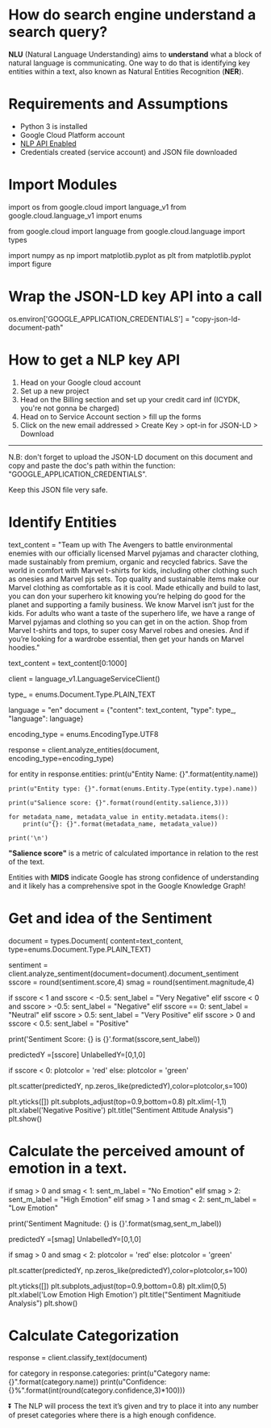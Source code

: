 # How do search engine understand a search query?

**NLU** (Natural Language Understanding) aims to **understand** what a block of natural language is communicating. 
One way to do that is identifying key entities within a text, also known as Natural Entities Recognition (**NER**).

# Requirements and Assumptions
- Python 3 is installed 
- Google Cloud Platform account
- [NLP API Enabled](https://cloud.google.com/natural-language/docs)
- Credentials created (service account) and JSON file downloaded

# Import Modules
 import os
 from google.cloud import language_v1
 from google.cloud.language_v1 import enums

 from google.cloud import language
 from google.cloud.language import types

 import numpy as np
 import matplotlib.pyplot as plt
 from matplotlib.pyplot import figure

# Wrap the JSON-LD key API into a call
os.environ['GOOGLE_APPLICATION_CREDENTIALS'] = "copy-json-ld-document-path"

# How to get a NLP key API
1. Head on your Google cloud account 
2. Set up a new project
3. Head on the Billing section and set up your credit card inf (ICYDK, you're not gonna be charged)
4. Head on to Service Account section > fill up the forms
5. Click on the new email addressed > Create Key > opt-in for JSON-LD > Download


---

N.B: don't forget to upload the JSON-LD document on this document and copy and paste the doc's path within the function: "GOOGLE_APPLICATION_CREDENTIALS".

Keep this JSON file very safe.

# Identify Entities
text_content = "Team up with The Avengers to battle environmental enemies with our officially licensed Marvel pyjamas and character clothing, made sustainably from premium, organic and recycled fabrics. Save the world in comfort with Marvel t-shirts for kids, including other clothing such as onesies and Marvel pjs sets. Top quality and sustainable items make our Marvel clothing as comfortable as it is cool. Made ethically and build to last, you can don your superhero kit knowing you’re helping do good for the planet and supporting a family business. We know Marvel isn’t just for the kids. For adults who want a taste of the superhero life, we have a range of Marvel pyjamas and clothing so you can get in on the action. Shop from Marvel t-shirts and tops, to super cosy Marvel robes and onesies. And if you’re looking for a wardrobe essential, then get your hands on Marvel hoodies."

text_content = text_content[0:1000]

client = language_v1.LanguageServiceClient()

type_ = enums.Document.Type.PLAIN_TEXT

language = "en"
document = {"content": text_content, "type": type_, "language": language}

encoding_type = enums.EncodingType.UTF8

response = client.analyze_entities(document, encoding_type=encoding_type)

for entity in response.entities:
    print(u"Entity Name: {}".format(entity.name))

    print(u"Entity type: {}".format(enums.Entity.Type(entity.type).name))

    print(u"Salience score: {}".format(round(entity.salience,3)))

    for metadata_name, metadata_value in entity.metadata.items():
        print(u"{}: {}".format(metadata_name, metadata_value))

    print('\n')
    
**"Salience score"** is a metric of calculated importance in relation to the rest of the text.

Entities with **MIDS** indicate Google has strong confidence of understanding and it likely has a comprehensive spot in the Google Knowledge Graph!


# Get and idea of the Sentiment 
document = types.Document(
    content=text_content,
    type=enums.Document.Type.PLAIN_TEXT)

sentiment = client.analyze_sentiment(document=document).document_sentiment
sscore = round(sentiment.score,4)
smag = round(sentiment.magnitude,4)

if sscore < 1 and sscore < -0.5:
  sent_label = "Very Negative"
elif sscore < 0 and sscore > -0.5:
  sent_label = "Negative"
elif sscore == 0:
  sent_label = "Neutral"
elif sscore > 0.5:
  sent_label = "Very Positive"
elif sscore > 0 and sscore < 0.5:
  sent_label = "Positive"

print('Sentiment Score: {} is {}'.format(sscore,sent_label))

predictedY =[sscore] 
UnlabelledY=[0,1,0]

if sscore < 0:
    plotcolor = 'red'
else:
    plotcolor = 'green'

plt.scatter(predictedY, np.zeros_like(predictedY),color=plotcolor,s=100)

plt.yticks([])
plt.subplots_adjust(top=0.9,bottom=0.8)
plt.xlim(-1,1)
plt.xlabel('Negative                                                            Positive')
plt.title("Sentiment Attitude Analysis")
plt.show()

# Calculate the perceived amount of emotion in a text.
if smag > 0 and smag < 1:
  sent_m_label = "No Emotion"
elif smag > 2:
  sent_m_label = "High Emotion"
elif smag > 1 and smag < 2:
  sent_m_label = "Low Emotion"

print('Sentiment Magnitude: {} is {}'.format(smag,sent_m_label))

predictedY =[smag] 
UnlabelledY=[0,1,0]

if smag > 0 and smag < 2:
    plotcolor = 'red'
else:
    plotcolor = 'green'

plt.scatter(predictedY, np.zeros_like(predictedY),color=plotcolor,s=100)

plt.yticks([])
plt.subplots_adjust(top=0.9,bottom=0.8)
plt.xlim(0,5)
plt.xlabel('Low Emotion                                                          High Emotion')
plt.title("Sentiment Magnitiude Analysis")
plt.show()

# Calculate Categorization
response = client.classify_text(document)

for category in response.categories:
    print(u"Category name: {}".format(category.name))
    print(u"Confidence: {}%".format(int(round(category.confidence,3)*100)))
    
⏬ 
The NLP will process the text it’s given and try to place it into any number of preset categories where there is a high enough confidence.
